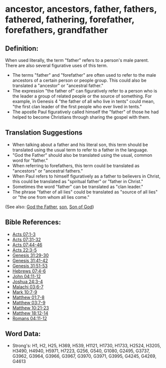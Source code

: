 # ancestor, ancestors, father, fathers, fathered, fathering, forefather, forefathers, grandfather #

## Definition: ##

When used literally, the term "father" refers to a person's male parent. There are also several figurative uses of this term.

* The terms "father" and "forefather" are often used to refer to the male ancestors of a certain person or people group. This could also be translated a "ancestor" or "ancestral father."
* The expression "the father of" can figuratively refer to a person who is the leader a group of related people or the source of something. For example, in Genesis 4 "the father of all who live in tents" could mean, "the first clan leader of the first people who ever lived in tents."
* The apostle Paul figuratively called himself the "father" of those he had helped to become Christians through sharing the gospel with them. 

## Translation Suggestions ##

* When talking about a father and his literal son, this term should be translated using the usual term to refer to a father in the language.
* "God the Father" should also be translated using the usual, common word for "father."
* When referring to forefathers, this term could be translated as "ancestors" or "ancestral fathers."
* When Paul refers to himself figuratively as a father to believers in Christ, this could be translated as "spiritual father" or "father in Christ."
* Sometimes the word "father" can be translated as "clan leader."
* The phrase "father of all lies" could be translated as "source of all lies" or "the one from whom all lies come."

(See also: [God the Father](../kt/godthefather.md), [son](../kt/son.md), [Son of God](../kt/sonofgod.md))

## Bible References: ##

* [Acts 07:1-3](rc://en/tn/help/act/07/01)
* [Acts 07:31-32](rc://en/tn/help/act/07/31)
* [Acts 07:44-46](rc://en/tn/help/act/07/44)
* [Acts 22:3-5](rc://en/tn/help/act/22/03)
* [Genesis 31:29-30](rc://en/tn/help/gen/31/29)
* [Genesis 31:41-42](rc://en/tn/help/gen/31/41)
* [Genesis 31:51-53](rc://en/tn/help/gen/31/51)
* [Hebrews 07:4-6](rc://en/tn/help/heb/07/04)
* [John 04:11-12](rc://en/tn/help/jhn/04/11)
* [Joshua 24:3-4](rc://en/tn/help/jos/24/03)
* [Malachi 03:6-7](rc://en/tn/help/mal/03/06)
* [Mark 10:7-9](rc://en/tn/help/mrk/10/07)
* [Matthew 01:7-8](rc://en/tn/help/mat/01/07)
* [Matthew 03:7-9](rc://en/tn/help/mat/03/07)
* [Matthew 10:21-23](rc://en/tn/help/mat/10/21)
* [Matthew 18:12-14](rc://en/tn/help/mat/18/12)
* [Romans 04:11-12](rc://en/tn/help/rom/04/11)

## Word Data: ##

* Strong's: H1, H2, H25, H369, H539, H1121, H1730, H1733, H2524, H3205, H3490, H4940, H5971, H7223, G256, G540, G1080, G2495, G3737, G3962, G3964, G3966, G3967, G3970, G3971, G3995, G4245, G4269, G4613
